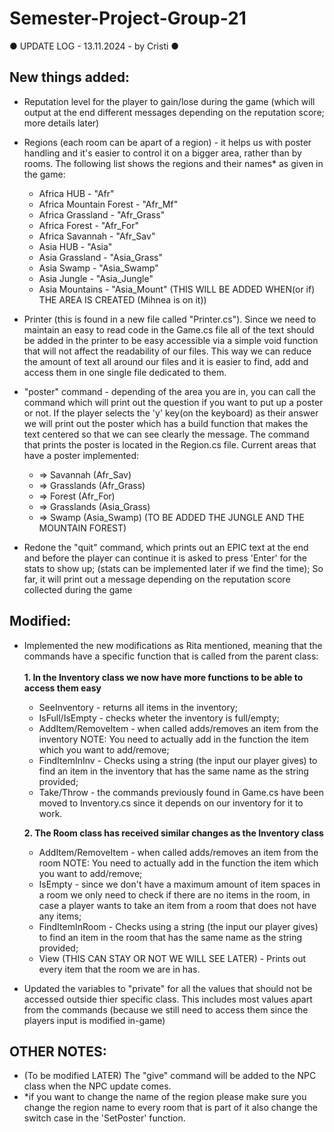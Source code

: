 # Semester-Project-Group-21
● UPDATE LOG - 13.11.2024 - by Cristi ●

## New things added:
  * Reputation level for the player to gain/lose during the game (which will output at the end different messages depending on the reputation score; more details later)

  * Regions (each room can be apart of a region) - it helps us with poster handling and it's easier to control it on a bigger area, rather than by rooms.
  The following list shows the regions and their names* as given in the game:
    * Africa HUB - "Afr"
    * Africa Mountain Forest - "Afr_Mf"
    * Africa Grassland - "Afr_Grass"
    * Africa Forest - "Afr_For"
    * Africa Savannah - "Afr_Sav"
    * Asia HUB - "Asia"
    * Asia Grassland - "Asia_Grass"
    * Asia Swamp - "Asia_Swamp"
    * Asia Jungle - "Asia_Jungle"
    * Asia Mountains - "Asia_Mount" (THIS WILL BE ADDED WHEN(or if) THE AREA IS CREATED (Mihnea is on it))

  * Printer (this is found in a new file called "Printer.cs"). 
  Since we need to maintain an easy to read code in the Game.cs file all of the text should be added in the printer to be easy accessible via a simple void function that will not affect the readability of our files. This way we can reduce the amount of text all around our files and it is easier to find, add and access them in one single file dedicated to them.

  * "poster" command - depending of the area you are in, you can call the command which will print out the question if you want to put up a poster or not. If the player selects the 'y' key(on the keyboard) as their answer we will print out the poster which has a build function that makes the text centered so that we can see clearly the message. The command that prints the poster is located in the Region.cs file.
  Current areas that have a poster implemented:
    * => Savannah (Afr_Sav)
    * => Grasslands (Afr_Grass)
    * => Forest (Afr_For)
    * => Grasslands (Asia_Grass)
    * => Swamp (Asia_Swamp)
  (TO BE ADDED THE JUNGLE AND THE MOUNTAIN FOREST)
  
  * Redone the "quit" command, which prints out an EPIC text at the end and before the player can continue it is asked to press 'Enter' for the stats to show up; (stats can be implemented later if we find the time); So far, it will print out a message depending on the reputation score collected during the game

## Modified:
  * Implemented the new modifications as Rita mentioned, meaning that the commands have a specific function that is called from the parent class:</br></br>
   **1. In the Inventory class we now have more functions to be able to access them easy**
      * SeeInventory - returns all items in the inventory; 
      * IsFull/IsEmpty - checks wheter the inventory is full/empty;
      * AddItem/RemoveItem - when called adds/removes an item from the inventory NOTE: You need to actually add in the function the item which you want to add/remove;
      * FindItemInInv - Checks using a string (the input our player gives) to find an item in the inventory that has the same name as the string provided;
      * Take/Throw - the commands previously found in Game.cs have been moved to Inventory.cs since it depends on our inventory for it to work.
      
    **2. The Room class has received similar changes as the Inventory class**
      * AddItem/RemoveItem - when called adds/removes an item from the room NOTE: You need to actually add in the function the item which you want to add/remove;
      * IsEmpty - since we don't have a maximum amount of item spaces in a room we only need to check if there are no items in the room, in case a player wants to take an item from a room that does not have any items;
      * FindItemInRoom - Checks using a string (the input our player gives) to find an item in the room that has the same name as the string provided;
      * View (THIS CAN STAY OR NOT WE WILL SEE LATER) - Prints out every item that the room we are in has.

  * Updated the variables to "private" for all the values that should not be accessed outside thier specific class. This includes most values apart from the commands (because we still need to access them since the players input is modified in-game)


## OTHER NOTES:
  * (To be modified LATER) The "give" command will be added to the NPC class when the NPC update comes.
  * *if you want to change the name of the region please make sure you change the region name to every room that is part of it also change the switch case in the 'SetPoster' function.

